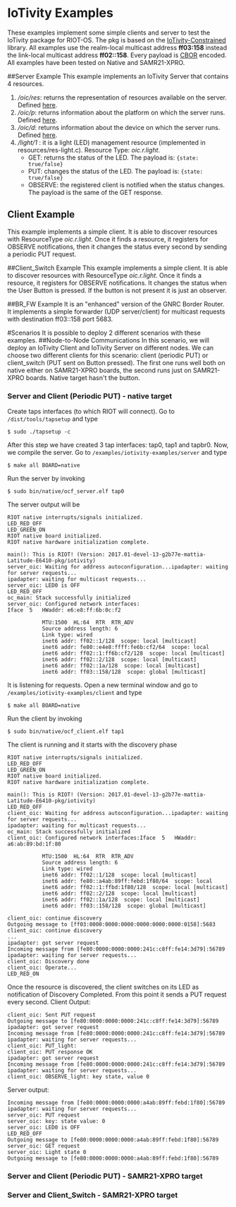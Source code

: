 IoTivity Examples
===============
These examples implement some simple clients and server to test the IoTivity package for RIOT-OS. The pkg is based on the [IoTivity-Constrained][1] library.
All examples use the realm-local multicast address **ff03:158** instead the link-local multicast address **ff02::158**. Every payload is [CBOR][2] encoded.
All examples have been tested on Native and SAMR21-XPRO.

##Server Example
This example implements an IoTivity Server that contains 4 resources. 
 1. */oic/res*: returns the representation of resources available on the server.  Defined [here][3].
 2. */oic/p*: returns information about the platform on which the server runs. Defined [here][3].
 3. */oic/d*: returns information about the device on which the server runs. Defined [here][3].
 4. */light/1* : it is a light (LED) management resource (implemented in resources/res-light.c). Resource Type: *oic.r.light*.
	- GET: returns the status of the LED. The payload is: `{state: true/false}`
	- PUT: changes the status of the LED. The payload is: `{state: true/false}`
	- OBSERVE: the registered client is notified when the status changes. The payload is the same of the GET response.

## Client Example
This example implements a simple client. It is able to discover resources with ResourceType *oic.r.light*. Once it finds a resource, it registers for OBSERVE notifications, then it changes the status every second by sending a periodic PUT request. 

##Client_Switch Example
This example implements a simple client. It is able to discover resources with ResourceType *oic.r.light*. Once it finds a resource, it registers for OBSERVE notifications. It changes the status when the User Button is pressed. If the button  is not present it is just an observer.

##BR_FW Example
It is an "enhanced" version of the GNRC Border Router. It implements a simple forwarder (UDP server/client) for multicast requests with destination ff03::158 port 5683. 

#Scenarios
It is possible to deploy 2 different scenarios with these examples. 
##Node-to-Node Communications
In this scenario, we will deploy an IoTivity Client and IoTivity Server on different nodes. We can choose two different clients for this scenario: client (periodic PUT) or client_switch (PUT sent on Button pressed). The first one runs well both on native either on SAMR21-XPRO boards, the second runs just on SAMR21-XPRO boards. Native target hasn't the button.
### Server and Client (Periodic PUT) - native target
Create taps interfaces (to which RIOT will connect). Go to `/dist/tools/tapsetup` and type
```
$ sudo ./tapsetup -c
```
After this step we have created 3 tap interfaces: tap0, tap1 and tapbr0. 
Now, we compile the server. Go to `/examples/iotivity-examples/server` and type
```
$ make all BOARD=native 
```
Run the server by invoking
```
$ sudo bin/native/ocf_server.elf tap0
```
The server output will be
```
RIOT native interrupts/signals initialized.
LED_RED_OFF
LED_GREEN_ON
RIOT native board initialized.
RIOT native hardware initialization complete.

main(): This is RIOT! (Version: 2017.01-devel-13-g2b77e-mattia-Latitude-E6410-pkg/iotivity)
server_oic: Waiting for address autoconfiguration...ipadapter: waiting for server requests...
ipadapter: waiting for multicast requests...
server_oic: LED0 is OFF
LED_RED_OFF
oc_main: Stack successfully initialized
server_oic: Configured network interfaces:
Iface  5   HWaddr: e6:e8:ff:6b:0c:f2 
           
           MTU:1500  HL:64  RTR  RTR_ADV  
           Source address length: 6
           Link type: wired
           inet6 addr: ff02::1/128  scope: local [multicast]
           inet6 addr: fe80::e4e8:ffff:fe6b:cf2/64  scope: local
           inet6 addr: ff02::1:ff6b:cf2/128  scope: local [multicast]
           inet6 addr: ff02::2/128  scope: local [multicast]
           inet6 addr: ff02::1a/128  scope: local [multicast]
           inet6 addr: ff03::158/128  scope: global [multicast]
```
It is listening for requests.
Open a new terminal window and go to `/examples/iotivity-examples/client` and type
```
$ make all BOARD=native
```
Run the client by invoking
```
$ sudo bin/native/ocf_client.elf tap1
```
The client is running and it starts with the discovery phase
```
RIOT native interrupts/signals initialized.
LED_RED_OFF
LED_GREEN_ON
RIOT native board initialized.
RIOT native hardware initialization complete.

main(): This is RIOT! (Version: 2017.01-devel-13-g2b77e-mattia-Latitude-E6410-pkg/iotivity)
LED_RED_OFF
client_oic: Waiting for address autoconfiguration...ipadapter: waiting for server requests...
ipadapter: waiting for multicast requests...
oc_main: Stack successfully initialized
client_oic: Configured network interfaces:Iface  5   HWaddr: a6:ab:89:bd:1f:80 
           
           MTU:1500  HL:64  RTR  RTR_ADV  
           Source address length: 6
           Link type: wired
           inet6 addr: ff02::1/128  scope: local [multicast]
           inet6 addr: fe80::a4ab:89ff:febd:1f80/64  scope: local
           inet6 addr: ff02::1:ffbd:1f80/128  scope: local [multicast]
           inet6 addr: ff02::2/128  scope: local [multicast]
           inet6 addr: ff02::1a/128  scope: local [multicast]
           inet6 addr: ff03::158/128  scope: global [multicast]

client_oic: continue discovery
Outgoing message to [ff03:0000:0000:0000:0000:0000:0000:0158]:5683
client_oic: continue discovery
...
ipadapter: got server request
Incoming message from [fe80:0000:0000:0000:241c:c8ff:fe14:3d79]:56789
ipadapter: waiting for server requests...
client_oic: Discovery done
client_oic: Operate...
LED_RED_ON
```
Once the resource is discovered, the client switches on its LED as notification of Discovery Completed.
From this point it sends a PUT request every second.
Client Output: 
```
client_oic: Sent PUT request
Outgoing message to [fe80:0000:0000:0000:241c:c8ff:fe14:3d79]:56789
ipadapter: got server request
Incoming message from [fe80:0000:0000:0000:241c:c8ff:fe14:3d79]:56789
ipadapter: waiting for server requests...
client_oic: PUT_light:
client_oic: PUT response OK
ipadapter: got server request
Incoming message from [fe80:0000:0000:0000:241c:c8ff:fe14:3d79]:56789
ipadapter: waiting for server requests...
client_oic: OBSERVE_light: key state, value 0
```
Server output:
```
Incoming message from [fe80:0000:0000:0000:a4ab:89ff:febd:1f80]:56789
ipadapter: waiting for server requests...
server_oic: PUT request
server_oic: key: state value: 0
server_oic: LED0 is OFF
LED_RED_OFF
Outgoing message to [fe80:0000:0000:0000:a4ab:89ff:febd:1f80]:56789
server_oic: GET request
server_oic: Light state 0
Outgoing message to [fe80:0000:0000:0000:a4ab:89ff:febd:1f80]:56789
```

### Server and Client (Periodic PUT) - SAMR21-XPRO target
### Server and Client_Switch  - SAMR21-XPRO target

[1]: https://github.com/iotivity/iotivity-constrained/
[2]: http://cbor.io/
[3]: https://openconnectivity.org/resources/specifications
